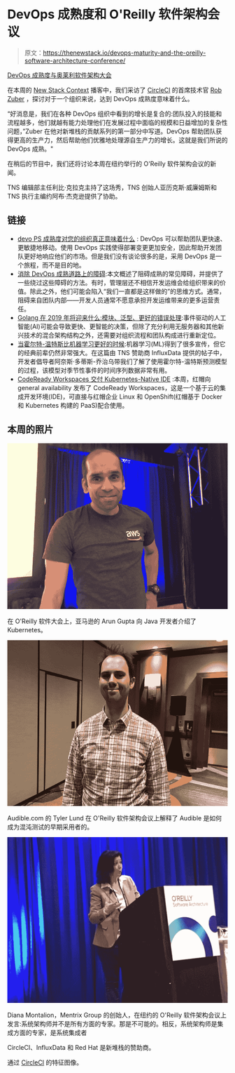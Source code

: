 # DevOps 成熟度和 O'Reilly 软件架构会议

> 原文：<https://thenewstack.io/devops-maturity-and-the-oreilly-software-architecture-conference/>

[DevOps 成熟度与奥莱利软件架构大会](https://thenewstack.simplecast.com/episodes/devops-maturity-and-the-oreilly-software-architecture-conference)

在本周的 [New Stack Context](https://thenewstack.io/podcasts/context) 播客中，我们采访了 [CircleCI](https://circleci.com/) 的首席技术官 [Rob Zuber](https://www.linkedin.com/in/robzuber/) ，探讨对于一个组织来说，达到 DevOps 成熟度意味着什么。

“好消息是，我们在各种 DevOps 组织中看到的增长是复合的:团队投入的技能和流程越多，他们就越有能力处理他们在发展过程中面临的规模和日益增加的复杂性问题，”Zuber 在他对新堆栈的贡献系列的第一部分中写道。DevOps 帮助团队获得更高的生产力，然后帮助他们优雅地处理源自生产力的增长。这就是我们所说的 DevOps 成熟。"

在稍后的节目中，我们还将讨论本周在纽约举行的 O'Reilly 软件架构会议的新闻。

TNS 编辑部主任利比·克拉克主持了这场秀，TNS 创始人亚历克斯·威廉姆斯和 TNS 执行主编约阿布·杰克逊提供了协助。

## 链接

*   [devo PS 成熟度对您的组织真正意味着什么](https://thenewstack.io/what-devops-maturity-really-means-for-your-organization/) : DevOps 可以帮助团队更快速、更敏捷地移动。使用 DevOps 实践使得部署变更更加安全，因此帮助开发团队更好地响应他们的市场。但是我们没有谈论很多的是，采用 DevOps 是一个旅程，而不是目的地。
*   [消除 DevOps 成熟道路上的障碍](https://thenewstack.io/eliminate-roadblocks-on-the-path-to-devops-maturity/):本文概述了阻碍成熟的常见障碍，并提供了一些绕过这些障碍的方法。有时，管理层还不相信开发运维会给组织带来的价值。除此之外，他们可能会陷入“我们一直都是这样做的”的思维方式。通常，阻碍来自团队内部——开发人员通常不愿意承担开发运维带来的更多运营责任。
*   [Golang 在 2019 年将迎来什么:模块、泛型、更好的错误处理](https://thenewstack.io/whats-coming-to-golang-in-2019-modules-generics-better-error-handling/):事件驱动的人工智能(AI)可能会导致更快、更智能的决策，但除了充分利用无服务器和其他新兴技术的混合架构结构之外，还需要对组织流程和团队构成进行重新定位。
*   [当霍尔特-温特斯比机器学习更好的时候](https://thenewstack.io/when-holt-winters-is-better-than-machine-learning/):机器学习(ML)得到了很多宣传，但它的经典前辈仍然非常强大。在这篇由 TNS 赞助商 InfluxData 提供的帖子中，开发者倡导者阿奈斯·多蒂斯-乔治乌带我们了解了使用霍尔特-温特斯预测模型的过程，该模型对季节性事件的时间序列数据非常有用。
*   [CodeReady Workspaces 交付 Kubernetes-Native IDE](https://thenewstack.io/codeready-workspaces-delivers-kubernetes-native-ide/) :本周，红帽向 general availability 发布了 CodeReady Workspaces，这是一个基于云的集成开发环境(IDE)，可直接与红帽企业 Linux 和 OpenShift(红帽基于 Docker 和 Kubernetes 构建的 PaaS)配合使用。

## 本周的照片

![](img/fcfea4ab7401c91ca538a33f4919b8d9.png)

在 O'Reilly 软件大会上，亚马逊的 Arun Gupta 向 Java 开发者介绍了 Kubernetes。

![](img/2646d05b600d82aae63ffbd5ec8f1fe1.png)

Audible.com 的 Tyler Lund 在 O'Reilly 软件架构会议上解释了 Audible 是如何成为混沌测试的早期采用者的。

[![](img/cad501b9b2530bb054f93d14776dd471.png)](https://cdn.thenewstack.io/media/2019/02/8c3c0373-diana_montalion.jpg)

Diana Montalion，Mentrix Group 的创始人，在纽约的 O'Reilly 软件架构会议上发言:系统架构师并不是所有方面的专家。那是不可能的。相反，系统架构师是集成方面的专家，是系统集成者

CircleCI、InfluxData 和 Red Hat 是新堆栈的赞助商。

通过 [CircleCI](https://circleci.com/) 的特征图像。

<svg xmlns:xlink="http://www.w3.org/1999/xlink" viewBox="0 0 68 31" version="1.1"><title>Group</title> <desc>Created with Sketch.</desc></svg>